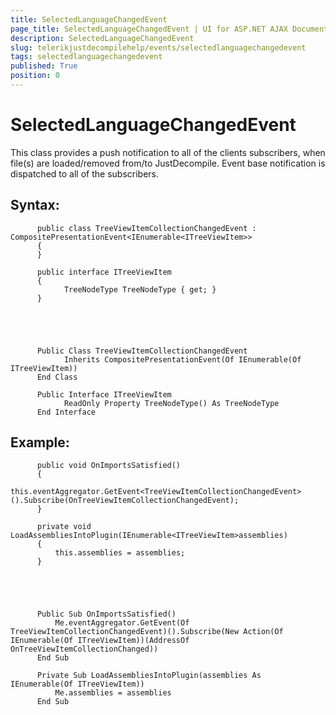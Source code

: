 ```yaml
---
title: SelectedLanguageChangedEvent
page_title: SelectedLanguageChangedEvent | UI for ASP.NET AJAX Documentation
description: SelectedLanguageChangedEvent
slug: telerikjustdecompilehelp/events/selectedlanguagechangedevent
tags: selectedlanguagechangedevent
published: True
position: 0
---
```


# SelectedLanguageChangedEvent



This class provides a push notification to all of the clients subscribers, when file(s) are loaded/removed from/to JustDecompile.
      Event base notification is dispatched to all of the subscribers.
    

## Syntax:

	
          public class TreeViewItemCollectionChangedEvent : CompositePresentationEvent<IEnumerable<ITreeViewItem>>
          {
          }
          
          public interface ITreeViewItem
		  {
		        TreeNodeType TreeNodeType { get; }
		  }
        



	
          Public Class TreeViewItemCollectionChangedEvent
                Inherits CompositePresentationEvent(Of IEnumerable(Of ITreeViewItem))
          End Class
          
          Public Interface ITreeViewItem
				ReadOnly Property TreeNodeType() As TreeNodeType
		  End Interface
        



## Example:

	
          public void OnImportsSatisfied()
          {
              this.eventAggregator.GetEvent<TreeViewItemCollectionChangedEvent>().Subscribe(OnTreeViewItemCollectionChangedEvent);
          }

          private void LoadAssembliesIntoPlugin(IEnumerable<ITreeViewItem>assemblies)
          {
              this.assemblies = assemblies;
          }
        



	
          Public Sub OnImportsSatisfied()
              Me.eventAggregator.GetEvent(Of TreeViewItemCollectionChangedEvent)().Subscribe(New Action(Of IEnumerable(Of ITreeViewItem))(AddressOf OnTreeViewItemCollectionChanged))
          End Sub

          Private Sub LoadAssembliesIntoPlugin(assemblies As IEnumerable(Of ITreeViewItem))
              Me.assemblies = assemblies
          End Sub
        



